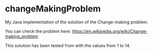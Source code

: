 # changeMakingProblem
My Java implementation of the solution of the Change-making problem.

You can check the problem here: https://en.wikipedia.org/wiki/Change-making_problem

This solution has been tested from with the values from 1 to 14.
